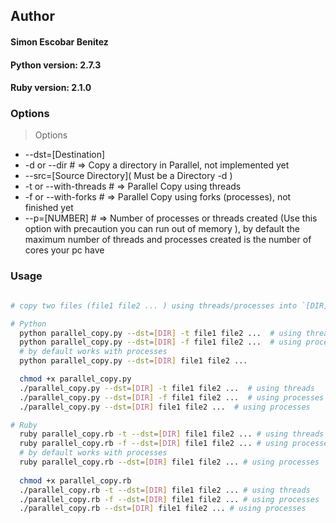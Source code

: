 ## Author
#### Simon Escobar Benitez

#### Python version: 2.7.3
#### Ruby version: 2.1.0

### Options
> Options  
* --dst=[Destination]  
* -d or --dir # => Copy a directory in Parallel, not implemented yet  
* --src=\[Source Directory\]( Must be a Directory -d )  
* -t or --with-threads # => Parallel Copy using threads  
* -f or --with-forks # => Parallel Copy using forks (processes), not finished yet  
* --p=[NUMBER] # => Number of processes or threads created (Use this option with precaution you can run out of memory ),
by default the maximum number of threads and processes created is the number of cores your pc have

### Usage
```bash

# copy two files (file1 file2 ... ) using threads/processes into `[DIR]` directory

# Python
  python parallel_copy.py --dst=[DIR] -t file1 file2 ...  # using threads
  python parallel_copy.py --dst=[DIR] -f file1 file2 ...  # using processes
  # by default works with processes
  python parallel_copy.py --dst=[DIR] file1 file2 ...

  chmod +x parallel_copy.py
  ./parallel_copy.py --dst=[DIR] -t file1 file2 ...  # using threads
  ./parallel_copy.py --dst=[DIR] -f file1 file2 ...  # using processes
  ./parallel_copy.py --dst=[DIR] file1 file2 ...  # using processes

# Ruby
  ruby parallel_copy.rb -t --dst=[DIR] file1 file2 ... # using threads
  ruby parallel_copy.rb -f --dst=[DIR] file1 file2 ... # using processes
  # by default works with processes
  ruby parallel_copy.rb --dst=[DIR] file1 file2 ... # using processes
  
  chmod +x parallel_copy.rb
  ./parallel_copy.rb -t --dst=[DIR] file1 file2 ... # using threads
  ./parallel_copy.rb -f --dst=[DIR] file1 file2 ... # using processes
  ./parallel_copy.rb --dst=[DIR] file1 file2 ... # using processes

```

